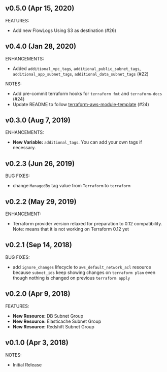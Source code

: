 ## v0.5.0 (Apr 15, 2020)

FEATURES:

* Add new FlowLogs Using S3 as destination (#26)

## v0.4.0 (Jan 28, 2020)

ENHANCEMENTS:

* Added `additional_vpc_tags`, `additional_public_subnet_tags`, `additional_app_subnet_tags`, `additional_data_subnet_tags` (#22)

NOTES:

* Add pre-commit terraform hooks for `terraform fmt` and `terraform-docs` (#24)
* Update README to follow [terraform-aws-module-template](https://github.com/traveloka/terraform-aws-modules-template) (#24)


## v0.3.0 (Aug 7, 2019)

ENHANCEMENTS:

* **New Variable:** `additional_tags`. You can add your own tags if necessary.

## v0.2.3 (Jun 26, 2019)

BUG FIXES:

* change `ManagedBy` tag value from `Terraform` to `terraform`

## v0.2.2 (May 29, 2019)

ENHANCEMENT:

* Terraform provider version relaxed for preparation to 0.12 compatibility. Note: means that it is not working on Terraform 0.12 yet

## v0.2.1 (Sep 14, 2018)

BUG FIXES:

* add `ignore_changes` lifecycle to `aws_default_network_acl` resource because `subnet_ids` keep showing changes on `terraform plan` even though nothing is changed on previous `terraform apply`

## v0.2.0 (Apr 9, 2018)

FEATURES:

* **New Resource:** DB Subnet Group
* **New Resource:** Elasticache Subnet Group
* **New Resource:** Redshift Subnet Group

## v0.1.0 (Apr 3, 2018)

NOTES:

* Initial Release
